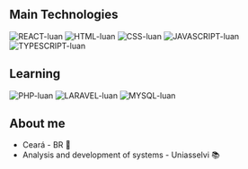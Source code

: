 ## Main Technologies
<div align="justyfi">
  
  <img alt="REACT-luan" src="https://img.shields.io/badge/react-%2320232a.svg?style=for-the-badge&logo=react&logoColor=%2361DAFB">
  <img alt="HTML-luan" src="https://img.shields.io/badge/html5-%23E34F26.svg?style=for-the-badge&logo=html5&logoColor=white">
  <img alt="CSS-luan" src="https://img.shields.io/badge/css3-%231572B6.svg?style=for-the-badge&logo=css3&logoColor=white">
  <img alt="JAVASCRIPT-luan" src="https://img.shields.io/badge/javascript-%23323330.svg?style=for-the-badge&logo=javascript&logoColor=%23F7DF1E">
  <img alt="TYPESCRIPT-luan" src="https://img.shields.io/badge/typescript-%23007ACC.svg?style=for-the-badge&logo=typescript&logoColor=white">
  
  ## Learning
  
  <img alt="PHP-luan" src="https://img.shields.io/badge/php-%23777BB4.svg?style=for-the-badge&logo=php&logoColor=white">
  <img alt="LARAVEL-luan" src="https://img.shields.io/badge/laravel-%23FF2D20.svg?style=for-the-badge&logo=laravel&logoColor=white">
  <img alt="MYSQL-luan" src="https://img.shields.io/badge/mysql-%2300f.svg?style=for-the-badge&logo=mysql&logoColor=white">
  
  ## About me
  - Ceará - BR :pushpin:
  - Analysis and development of systems - Uniasselvi :books:
  
<div/>
